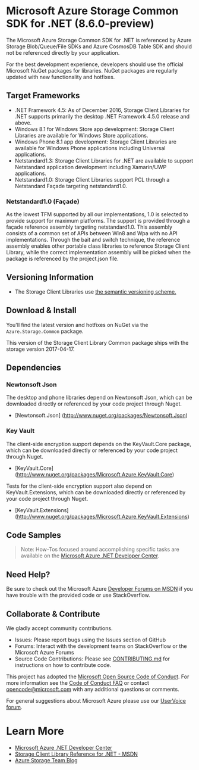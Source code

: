# Microsoft Azure Storage Common SDK for .NET (8.6.0-preview)

The Microsoft Azure Storage Common SDK for .NET is referenced by Azure Storage Blob/Queue/File SDKs and Azure CosmosDB Table SDK
and should not be referenced directly by your application.

For the best development experience, developers should use the official Microsoft NuGet packages for libraries. NuGet packages are regularly updated with new functionality and hotfixes. 

## Target Frameworks

- .NET Framework 4.5: As of December 2016, Storage Client Libraries for .NET supports primarily the desktop .NET Framework 4.5.0 release and above.
- Windows 8.1 for Windows Store app development: Storage Client Libraries are available for Windows Store applications.
- Windows Phone 8.1 app development: Storage Client Libraries are available for Windows Phone applications including Universal applications.
- Netstandard1.3: Storage Client Libraries for .NET are available to support Netstandard application development including Xamarin/UWP applications. 
- Netstandard1.0: Storage Client Libraries support PCL through a Netstandard Façade targeting netstandard1.0.

### Netstandard1.0 (Façade)

As the lowest TFM supported by all our implementations, 1.0 is selected to provide support for maximum platforms. The support is provided through a façade reference assembly targeting netstandard1.0. This assembly consists of a common set of APIs between Win8 and Wpa with no API implementations.
Through the bait and switch technique, the reference assembly enables other portable class libraries to reference Storage Client Library, while the correct implementation assembly will be picked when the package is referenced by the project.json file.


## Versioning Information

- The Storage Client Libraries use [the semantic versioning scheme.](http://semver.org/)

## Download & Install

You'll find the latest version and hotfixes on NuGet via the `Azure.Storage.Common` package. 

This version of the Storage Client Library Common package ships with the storage version 2017-04-17.

## Dependencies


### Newtonsoft Json

The desktop and phone libraries depend on Newtonsoft Json, which can be downloaded directly or referenced by your code project through Nuget.

- [Newtonsoft.Json] (http://www.nuget.org/packages/Newtonsoft.Json)

### Key Vault

The client-side encryption support depends on the KeyVault.Core package, which can be downloaded directly or referenced by your code project through Nuget.

- [KeyVault.Core] (http://www.nuget.org/packages/Microsoft.Azure.KeyVault.Core)

Tests for the client-side encryption support also depend on KeyVault.Extensions, which can be downloaded directly or referenced by your code project through Nuget.

- [KeyVault.Extensions] (http://www.nuget.org/packages/Microsoft.Azure.KeyVault.Extensions)

## Code Samples

> Note:
> How-Tos focused around accomplishing specific tasks are available on the [Microsoft Azure .NET Developer Center](http://azure.microsoft.com/en-us/develop/net/).

## Need Help?
Be sure to check out the Microsoft Azure [Developer Forums on MSDN](http://go.microsoft.com/fwlink/?LinkId=234489) if you have trouble with the provided code or use StackOverflow.

## Collaborate & Contribute

We gladly accept community contributions.

- Issues: Please report bugs using the Issues section of GitHub
- Forums: Interact with the development teams on StackOverflow or the Microsoft Azure Forums
- Source Code Contributions: Please see [CONTRIBUTING.md](CONTRIBUTING.md) for instructions on how to contribute code.

This project has adopted the [Microsoft Open Source Code of Conduct](https://opensource.microsoft.com/codeofconduct/). For more information see the [Code of Conduct FAQ](https://opensource.microsoft.com/codeofconduct/faq/) or contact [opencode@microsoft.com](mailto:opencode@microsoft.com) with any additional questions or comments.

For general suggestions about Microsoft Azure please use our [UserVoice forum](http://feedback.azure.com/forums/34192--general-feedback).

# Learn More

- [Microsoft Azure .NET Developer Center](http://azure.microsoft.com/en-us/develop/net/)
- [Storage Client Library Reference for .NET - MSDN](http://msdn.microsoft.com/en-us/library/wa_storage_30_reference_home.aspx)
- [Azure Storage Team Blog](http://blogs.msdn.com/b/windowsazurestorage/)

